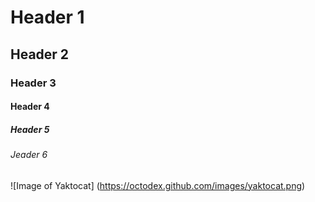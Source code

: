 # Header 1
## Header 2
### Header 3
#### Header 4
##### Header 5
###### Jeader 6


![Image of Yaktocat] (https://octodex.github.com/images/yaktocat.png)
